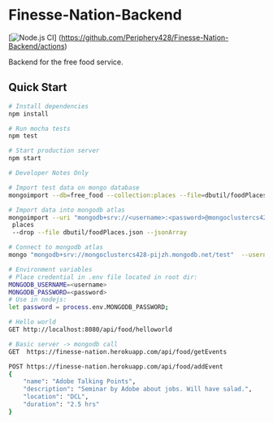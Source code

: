 # Finesse-Nation-Backend

[![Node.js CI](https://github.com/Periphery428/Finesse-Nation-Backend/workflows/Node.js%20CI/badge.svg?branch=master)]
(https://github.com/Periphery428/Finesse-Nation-Backend/actions)

Backend for the free food service.

## Quick Start

```bash
# Install dependencies
npm install

# Run mocha tests
npm test

# Start production server
npm start
```

```bash
# Developer Notes Only

# Import test data on mongo database
mongoimport --db=free_food --collection:places --file=dbutil/foodPlaces.json --jsonArray

# Import data into mongodb atlas
mongoimport --uri "mongodb+srv://<username>:<password>@mongoclustercs428-pijzh.mongodb.net/free_food" --collection
 places
 --drop --file dbutil/foodPlaces.json --jsonArray

# Connect to mongodb atlas
mongo "mongodb+srv://mongoclustercs428-pijzh.mongodb.net/test"  --username <username> --password <password>

# Environment variables
# Place credential in .env file located in root dir:
MONGODB_USERNAME=<username>
MONGODB_PASSWORD=<password>
# Use in nodejs:
let password = process.env.MONGODB_PASSWORD;
```

```bash
# Hello world
GET http://localhost:8080/api/food/helloworld

# Basic server -> mongodb call
GET  https://finesse-nation.herokuapp.com/api/food/getEvents

POST https://finesse-nation.herokuapp.com/api/food/addEvent
{
    "name": "Adobe Talking Points",
    "description": "Seminar by Adobe about jobs. Will have salad.",
    "location": "DCL",
    "duration": "2.5 hrs"
}

```

